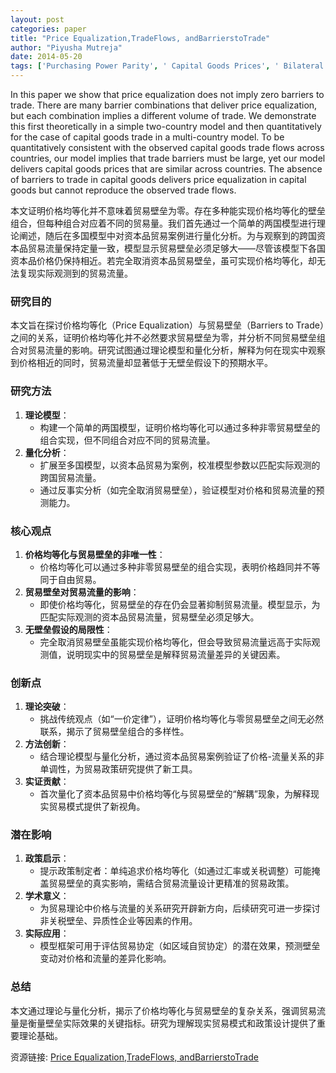 ```yaml
---
layout: post
categories: paper
title: "Price Equalization,TradeFlows, andBarrierstoTrade"
author: "Piyusha Mutreja"
date: 2014-05-20
tags: ['Purchasing Power Parity', ' Capital Goods Prices', ' Bilateral Trade Flows', ' Trade Barriers']
---
```


In this paper we show that price equalization does not imply zero barriers to trade. There are many barrier combinations that deliver price equalization, but each combination implies a different volume of trade. We demonstrate this first theoretically in a simple two-country model and then quantitatively for the case of capital goods trade in a multi-country model. To be quantitatively consistent with the observed capital goods trade flows across countries, our model implies that trade barriers must be large, yet our model delivers capital goods prices that are similar across countries. The absence of barriers to trade in capital goods delivers price equalization in capital goods but cannot reproduce the observed trade flows.

本文证明价格均等化并不意味着贸易壁垒为零。存在多种能实现价格均等化的壁垒组合，但每种组合对应着不同的贸易量。我们首先通过一个简单的两国模型进行理论阐述，随后在多国模型中对资本品贸易案例进行量化分析。为与观察到的跨国资本品贸易流量保持定量一致，模型显示贸易壁垒必须足够大——尽管该模型下各国资本品价格仍保持相近。若完全取消资本品贸易壁垒，虽可实现价格均等化，却无法复现实际观测到的贸易流量。

### 研究目的  
本文旨在探讨价格均等化（Price Equalization）与贸易壁垒（Barriers to Trade）之间的关系，证明价格均等化并不必然要求贸易壁垒为零，并分析不同贸易壁垒组合对贸易流量的影响。研究试图通过理论模型和量化分析，解释为何在现实中观察到价格相近的同时，贸易流量却显著低于无壁垒假设下的预期水平。

### 研究方法  
1. **理论模型**：  
   - 构建一个简单的两国模型，证明价格均等化可以通过多种非零贸易壁垒的组合实现，但不同组合对应不同的贸易流量。  
2. **量化分析**：  
   - 扩展至多国模型，以资本品贸易为案例，校准模型参数以匹配实际观测的跨国贸易流量。  
   - 通过反事实分析（如完全取消贸易壁垒），验证模型对价格和贸易流量的预测能力。

### 核心观点  
1. **价格均等化与贸易壁垒的非唯一性**：  
   - 价格均等化可以通过多种非零贸易壁垒的组合实现，表明价格趋同并不等同于自由贸易。  
2. **贸易壁垒对贸易流量的影响**：  
   - 即使价格均等化，贸易壁垒的存在仍会显著抑制贸易流量。模型显示，为匹配实际观测的资本品贸易流量，贸易壁垒必须足够大。  
3. **无壁垒假设的局限性**：  
   - 完全取消贸易壁垒虽能实现价格均等化，但会导致贸易流量远高于实际观测值，说明现实中的贸易壁垒是解释贸易流量差异的关键因素。

### 创新点  
1. **理论突破**：  
   - 挑战传统观点（如“一价定律”），证明价格均等化与零贸易壁垒之间无必然联系，揭示了贸易壁垒组合的多样性。  
2. **方法创新**：  
   - 结合理论模型与量化分析，通过资本品贸易案例验证了价格-流量关系的非单调性，为贸易政策研究提供了新工具。  
3. **实证贡献**：  
   - 首次量化了资本品贸易中价格均等化与贸易壁垒的“解耦”现象，为解释现实贸易模式提供了新视角。

### 潜在影响  
1. **政策启示**：  
   - 提示政策制定者：单纯追求价格均等化（如通过汇率或关税调整）可能掩盖贸易壁垒的真实影响，需结合贸易流量设计更精准的贸易政策。  
2. **学术意义**：  
   - 为贸易理论中价格与流量的关系研究开辟新方向，后续研究可进一步探讨非关税壁垒、异质性企业等因素的作用。  
3. **实际应用**：  
   - 模型框架可用于评估贸易协定（如区域自贸协定）的潜在效果，预测壁垒变动对价格和流量的差异化影响。  

### 总结  
本文通过理论与量化分析，揭示了价格均等化与贸易壁垒的复杂关系，强调贸易流量是衡量壁垒实际效果的关键指标。研究为理解现实贸易模式和政策设计提供了重要理论基础。

资源链接: [Price Equalization,TradeFlows, andBarrierstoTrade](https://papers.ssrn.com/sol3/papers.cfm?abstract_id=2438961)
